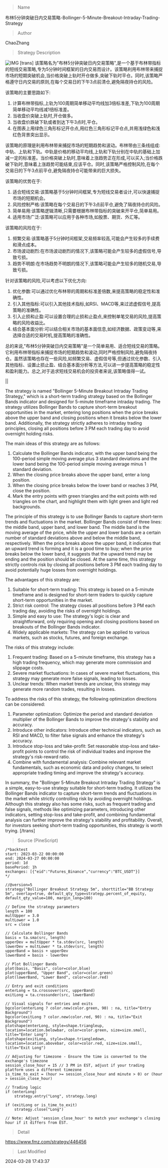 
> Name

布林5分钟突破日内交易策略-Bollinger-5-Minute-Breakout-Intraday-Trading-Strategy

> Author

ChaoZhang

> Strategy Description

![IMG](https://www.fmz.com/upload/asset/b7494470cd5293ab46.png)
[trans]
该策略名为"布林5分钟突破日内交易策略",是一个基于布林带指标的短线交易策略,专为5分钟时间框架的日内交易而设计。该策略利用布林带来捕捉市场的短期突破机会,当价格突破上轨时开仓做多,突破下轨时平仓。同时,该策略严格遵守日内交易的原则,在每个交易日的下午3点前清仓,避免隔夜持仓的风险。

该策略的主要思路如下:

1. 计算布林带指标,上轨为100周期简单移动平均线加3倍标准差,下轨为100周期简单移动平均线减1倍标准差。
2. 当收盘价突破上轨时,开仓做多。
3. 当收盘价跌破下轨或者到达下午3点时,平仓。
4. 在图表上用绿色三角形标记开仓点,用红色三角形标记平仓点,并用浅绿色和浅红色背景突出显示。

该策略的原理是利用布林带来捕捉市场的短期趋势和波动。布林带由三条线组成:中轨、上轨和下轨。中轨是价格的移动平均线,上轨和下轨分别在中轨的基础上加减一定的标准差。当价格突破上轨时,意味着上涨趋势正在形成,可以买入;当价格跌破下轨时,意味着上涨趋势可能结束,应该平仓。同时,该策略严格控制风险,在每个交易日的下午3点前平仓,避免隔夜持仓可能带来的巨大损失。

该策略的优势在于:

1. 适合短线交易:该策略基于5分钟时间框架,专为短线交易者设计,可以快速捕捉市场的短期机会。
2. 风险控制严格:该策略在每个交易日的下午3点前平仓,避免了隔夜持仓的风险。
3. 简单易用:该策略逻辑清晰,只需要根据布林带指标的突破来开平仓,简单易用。
4. 适用市场广泛:该策略可以应用于各种市场,如股票、期货、外汇等。

该策略的风险在于:

1. 频繁交易:该策略基于5分钟时间框架,交易频率较高,可能会产生较多的手续费和滑点成本。
2. 市场波动剧烈:在市场波动剧烈的情况下,该策略可能会产生较多的虚假信号,导致亏损。
3. 趋势不明朗:在市场趋势不明朗的情况下,该策略可能会产生较多的随机交易,导致亏损。

针对该策略的风险,可以考虑以下优化方向:

1. 优化参数:可以通过优化布林带的周期和标准差倍数,来提高策略的稳定性和准确性。
2. 引入其他指标:可以引入其他技术指标,如RSI、MACD等,来过滤虚假信号,提高策略的准确性。
3. 引入止损和止盈:可以设置合理的止损和止盈点,来控制单笔交易的风险,提高策略的风险收益比。
4. 结合基本面分析:可以结合相关市场的基本面信息,如经济数据、政策变动等,来选择合适的交易时机,提高策略的准确性。

总的来说,"布林5分钟突破日内交易策略"是一个简单易用、适合短线交易的策略。它利用布林带指标来捕捉市场的短期趋势和波动,同时严格控制风险,避免隔夜持仓。虽然该策略也存在一些风险,如频繁交易、虚假信号等,但通过优化参数、引入其他指标、设置止损止盈、结合基本面分析等方法,可以进一步提高策略的稳定性和盈利能力。总之,对于追求短线交易机会的投资者来说,该策略值得一试。

|| 

The strategy is named "Bollinger 5-Minute Breakout Intraday Trading Strategy," which is a short-term trading strategy based on the Bollinger Bands indicator and designed for 5-minute timeframe intraday trading. The strategy utilizes Bollinger Bands to capture short-term breakout opportunities in the market, entering long positions when the price breaks above the upper band and closing positions when it breaks below the lower band. Additionally, the strategy strictly adheres to intraday trading principles, closing all positions before 3 PM each trading day to avoid overnight holding risks.

The main ideas of this strategy are as follows:

1. Calculate the Bollinger Bands indicator, with the upper band being the 100-period simple moving average plus 3 standard deviations and the lower band being the 100-period simple moving average minus 1 standard deviation.
2. When the closing price breaks above the upper band, enter a long position.
3. When the closing price breaks below the lower band or reaches 3 PM, close the position.
4. Mark the entry points with green triangles and the exit points with red triangles on the chart, and highlight them with light green and light red backgrounds.

The principle of this strategy is to use Bollinger Bands to capture short-term trends and fluctuations in the market. Bollinger Bands consist of three lines: the middle band, upper band, and lower band. The middle band is the moving average of the price, while the upper and lower bands are a certain number of standard deviations above and below the middle band, respectively. When the price breaks above the upper band, it indicates that an upward trend is forming and it is a good time to buy; when the price breaks below the lower band, it suggests that the upward trend may be ending and the position should be closed. At the same time, this strategy strictly controls risk by closing all positions before 3 PM each trading day to avoid potentially huge losses from overnight holdings.

The advantages of this strategy are:

1. Suitable for short-term trading: This strategy is based on a 5-minute timeframe and is designed for short-term traders to quickly capture short-term opportunities in the market.
2. Strict risk control: The strategy closes all positions before 3 PM each trading day, avoiding the risks of overnight holdings.
3. Simple and easy to use: The strategy's logic is clear and straightforward, only requiring opening and closing positions based on breakouts of the Bollinger Bands indicator.
4. Widely applicable markets: The strategy can be applied to various markets, such as stocks, futures, and foreign exchange.

The risks of this strategy include:

1. Frequent trading: Based on a 5-minute timeframe, this strategy has a high trading frequency, which may generate more commission and slippage costs.
2. Severe market fluctuations: In cases of severe market fluctuations, this strategy may generate more false signals, leading to losses.
3. Unclear trends: When market trends are unclear, this strategy may generate more random trades, resulting in losses.

To address the risks of this strategy, the following optimization directions can be considered:

1. Parameter optimization: Optimize the period and standard deviation multiplier of the Bollinger Bands to improve the strategy's stability and accuracy.
2. Introduce other indicators: Introduce other technical indicators, such as RSI and MACD, to filter false signals and enhance the strategy's accuracy.
3. Introduce stop-loss and take-profit: Set reasonable stop-loss and take-profit points to control the risk of individual trades and improve the strategy's risk-reward ratio.
4. Combine with fundamental analysis: Combine relevant market fundamentals, such as economic data and policy changes, to select appropriate trading timing and improve the strategy's accuracy.

In summary, the "Bollinger 5-Minute Breakout Intraday Trading Strategy" is a simple, easy-to-use strategy suitable for short-term trading. It utilizes the Bollinger Bands indicator to capture short-term trends and fluctuations in the market while strictly controlling risk by avoiding overnight holdings. Although this strategy also has some risks, such as frequent trading and false signals, methods like optimizing parameters, introducing other indicators, setting stop-loss and take-profit, and combining fundamental analysis can further improve the strategy's stability and profitability. Overall, for investors seeking short-term trading opportunities, this strategy is worth trying.
[/trans]



> Source (PineScript)

``` pinescript
/*backtest
start: 2023-03-22 00:00:00
end: 2024-03-27 00:00:00
period: 1d
basePeriod: 1h
exchanges: [{"eid":"Futures_Binance","currency":"BTC_USDT"}]
*/

//@version=5
strategy("Bollinger Breakout Strategy 5m", shorttitle="BB Strategy 5m", overlay=true, default_qty_type=strategy.percent_of_equity, default_qty_value=100, margin_long=100)

// Define the strategy parameters
length = 100
multUpper = 3.0
multLower = 1.0
src = close

// Calculate Bollinger Bands
basis = ta.sma(src, length)
upperDev = multUpper * ta.stdev(src, length)
lowerDev = multLower * ta.stdev(src, length)
upperBand = basis + upperDev
lowerBand = basis - lowerDev

// Plot Bollinger Bands
plot(basis, "Basis", color=color.blue)
plot(upperBand, "Upper Band", color=color.green)
plot(lowerBand, "Lower Band", color=color.red)

// Entry and exit conditions
enterLong = ta.crossover(src, upperBand)
exitLong = ta.crossunder(src, lowerBand)

// Visual signals for entries and exits
bgcolor(enterLong ? color.new(color.green, 90) : na, title="Entry Background")
bgcolor(exitLong ? color.new(color.red, 90) : na, title="Exit Background")
plotshape(enterLong, style=shape.triangleup, location=location.belowbar, color=color.green, size=size.small, title="Enter Long")
plotshape(exitLong, style=shape.triangledown, location=location.abovebar, color=color.red, size=size.small, title="Exit Long")

// Adjusting for timezone - Ensure the time is converted to the exchange's timezone
session_close_hour = 15 // 3 PM in EST, adjust if your trading platform uses a different timezone
is_time_to_exit = (hour >= session_close_hour and minute > 0) or (hour > session_close_hour)

// Trading logic
if (enterLong)
    strategy.entry("Long", strategy.long)

if (exitLong or is_time_to_exit)
    strategy.close("Long")

// Note: Adjust 'session_close_hour' to match your exchange's closing hour if it differs from EST.

```

> Detail

https://www.fmz.com/strategy/446456

> Last Modified

2024-03-28 17:43:37
